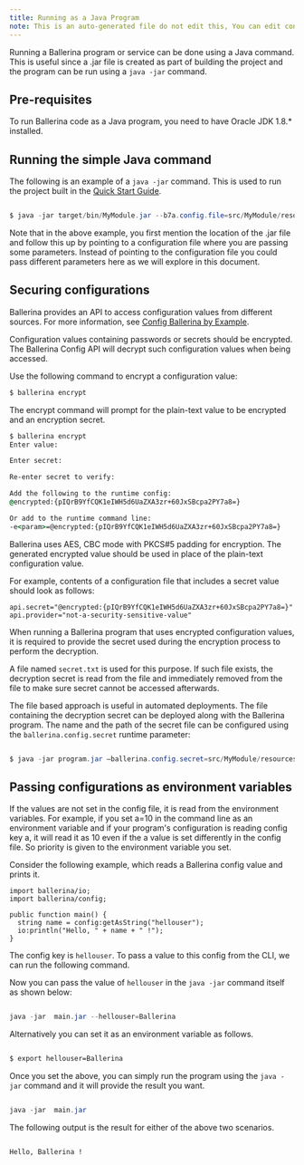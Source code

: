 ```yaml
---
title: Running as a Java Program
note: This is an auto-generated file do not edit this, You can edit content in "ballerina-integrator" repo
---
```


Running a Ballerina program or service can be done using a Java command. This is useful since a .jar file is created as part of building the project and the program can be run using a `java -jar` command.

## Pre-requisites

To run Ballerina code as a Java program, you need to have Oracle JDK 1.8.* installed.

## Running the simple Java command

The following is an example of a `java -jar` command. This is used to run the project built in the [Quick Start Guide](../../get-started/quick-start-guide).

```java

$ java -jar target/bin/MyModule.jar --b7a.config.file=src/MyModule/resources/ballerina.conf

```

Note that in the above example, you first mention the location of the .jar file and follow this up by pointing to a configuration file where you are passing some parameters. Instead of pointing to the configuration file you could pass different parameters here as we will explore in this document.


## Securing configurations

Ballerina provides an API to access configuration values from different sources. For more information, see [Config Ballerina by Example](https://ballerina.io/learn/by-example/config-api.html).

Configuration values containing passwords or secrets should be encrypted. The Ballerina Config API will decrypt such configuration values when being accessed.

Use the following command to encrypt a configuration value:

```cmd
$ ballerina encrypt
```

The encrypt command will prompt for the plain-text value to be encrypted and an encryption secret.

```cmd
$ ballerina encrypt
Enter value:

Enter secret:

Re-enter secret to verify:

Add the following to the runtime config:
@encrypted:{pIQrB9YfCQK1eIWH5d6UaZXA3zr+60JxSBcpa2PY7a8=}

Or add to the runtime command line:
-e<param>=@encrypted:{pIQrB9YfCQK1eIWH5d6UaZXA3zr+60JxSBcpa2PY7a8=}
```

Ballerina uses AES, CBC mode with PKCS#5 padding for encryption. The generated encrypted value should be used in place of the plain-text configuration value.

For example, contents of a configuration file that includes a secret value should look as follows:

```
api.secret="@encrypted:{pIQrB9YfCQK1eIWH5d6UaZXA3zr+60JxSBcpa2PY7a8=}"
api.provider="not-a-security-sensitive-value"
```

When running a Ballerina program that uses encrypted configuration values, it is required to provide the secret used during the encryption process to perform the decryption.

A file named `secret.txt` is used for this purpose. If such file exists, the decryption secret is read from the file and immediately removed from the file to make sure secret cannot be accessed afterwards.

The file based approach is useful in automated deployments. The file containing the decryption secret can be deployed along with the Ballerina program. The name and the path of the secret file can be configured using the `ballerina.config.secret` runtime parameter:

```java

$ java -jar program.jar —ballerina.config.secret=src/MyModule/resources/secret.txt

```

## Passing configurations as environment variables

If the values are not set in the config file, it is read from the environment variables. For example, if you set a=10 in the command line as an environment variable and if your program's configuration is reading config key a, it will read it as 10 even if the a value is set differently in the config file. So priority is given to the environment variable you set.

Consider the following example, which reads a Ballerina config value and prints it.

```ballerina
import ballerina/io;
import ballerina/config;

public function main() {
  string name = config:getAsString("hellouser");
  io:println("Hello, " + name + " !");
}
```

The config key is `hellouser`. To pass a value to this config from the CLI, we can run the following command.

Now you can pass the value of `hellouser` in the `java -jar` command itself as shown below:

```java

java -jar  main.jar --hellouser=Ballerina

```
Alternatively you can set it as an environment variable as follows.

```bash

$ export hellouser=Ballerina

```

Once you set the above, you can simply run the program using the `java -jar` command and it will provide the result you want.

```java

java -jar  main.jar

```

The following output is the result for either of the above two scenarios.

```bash

Hello, Ballerina !

```
